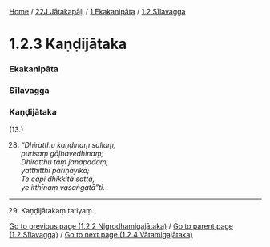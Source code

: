 
[Home](/) / [22J Jātakapāḷi](../../../22J.md) / [1 Ekakanipāta](../../1.md) / [1.2 Sīlavagga](../1.2.md)

# 1.2.3 Kaṇḍijātaka

### Ekakanipāta

### Sīlavagga

### Kaṇḍijātaka

(13.)

28. _“Dhiratthu kaṇḍinaṃ sallaṃ,_  
_purisaṃ gāḷhavedhinaṃ;_  
_Dhiratthu taṃ janapadaṃ,_  
_yatthitthī pariṇāyikā;_  
_Te cāpi dhikkitā sattā,_  
_ye itthīnaṃ vasaṅgatā”ti._  


---

29. Kaṇḍijātakaṃ tatiyaṃ.



[Go to previous page (1.2.2 Nigrodhamigajātaka)](1.2.2.md) / [Go to parent page (1.2 Sīlavagga)](../1.2.md) / [Go to next page (1.2.4 Vātamigajātaka)](1.2.4.md)


